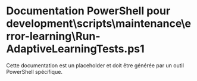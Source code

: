 # Documentation PowerShell pour development\scripts\maintenance\error-learning\Run-AdaptiveLearningTests.ps1

Cette documentation est un placeholder et doit être générée par un outil PowerShell spécifique.

